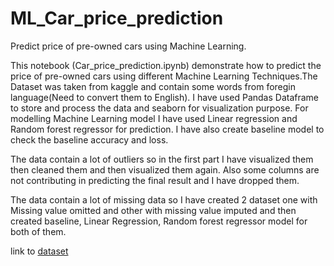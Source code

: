 # ML_Car_price_prediction
Predict price of pre-owned cars using Machine Learning.

This notebook (Car_price_prediction.ipynb) demonstrate how to predict the price of pre-owned cars using different Machine Learning Techniques.The Dataset was taken from kaggle and contain some words from foregin language(Need to convert them to English). I have used Pandas Dataframe to store and process the data and seaborn for visualization purpose. For modelling Machine Learning model I have used Linear regression and Random forest regressor for prediction. I have also create baseline model to check the baseline accuracy and loss.

The data contain a lot of outliers so in the first part I have visualized them then cleaned them and then visualized them again. Also some columns are not contributing in predicting the final result and I have dropped them.

The data contain a lot of missing data so I have created 2 dataset one with Missing value omitted and other with missing value imputed and then created baseline, Linear Regression, Random forest regressor model for both of them.


link to [dataset](https://www.kaggle.com/orgesleka/used-cars-database#autos.csv)